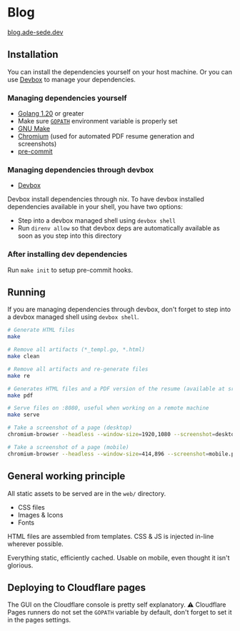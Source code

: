 # Blog

[blog.ade-sede.dev](https://blog.ade-sede.dev)

## Installation

You can install the dependencies yourself on your host machine.
Or you can use [Devbox](https://www.jetify.com/devbox) to manage your dependencies.

### Managing dependencies yourself

- [Golang 1.20](https://go.dev/doc/install) or greater
- Make sure [`GOPATH`](https://go.dev/wiki/GOPATH) environment variable is properly set
- [GNU Make](https://www.gnu.org/software/make/)
- [Chromium](https://www.chromium.org/getting-involved/download-chromium/) (used for automated PDF resume generation and screenshots)
- [pre-commit](https://pre-commit.com/)

### Managing dependencies through devbox

- [Devbox](https://www.jetify.com/devbox)

Devbox install dependencies through nix.
To have devbox installed dependencies available in your shell, you have two options:

- Step into a devbox managed shell using `devbox shell`
- Run `direnv allow` so that devbox deps are automatically available as soon as you step into this directory

### After installing dev dependencies

Run `make init` to setup pre-commit hooks.

## Running

If you are managing dependencies through devbox, don't forget to step into a devbox managed shell using `devbox shell`.

```bash
# Generate HTML files
make

# Remove all artifacts (*_templ.go, *.html)
make clean

# Remove all artifacts and re-generate files
make re

# Generates HTML files and a PDF version of the resume (available at src/pdfs/ade-sede.pdf)
make pdf

# Serve files on :8080, useful when working on a remote machine
make serve

# Take a screenshot of a page (desktop)
chromium-browser --headless --window-size=1920,1080 --screenshot=desktop.png web/path/to/file

# Take a screenshot of a page (mobile)
chromium-browser --headless --window-size=414,896 --screenshot=mobile.png web/path/to/file
```

## General working principle

All static assets to be served are in the `web/` directory.

- CSS files
- Images & Icons
- Fonts

HTML files are assembled from templates.
CSS & JS is injected in-line wherever possible.

Everything static, efficiently cached.
Usable on mobile, even thought it isn't glorious.

## Deploying to Cloudflare pages

The GUI on the Cloudflare console is pretty self explanatory.
⚠️ Cloudflare Pages runners do not set the `GOPATH` variable by default, don't forget to set it in the pages settings.
